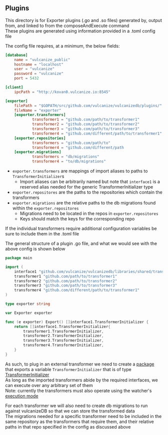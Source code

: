 ## Plugins

This directory is for Exporter plugins (.go and .so files) generated by, output from, and linked to from the composeAndExecute command  
These plugins are generated using information provided in a .toml config file 

The config file requires, at a minimum, the below fields:

```toml 
[database]
    name = "vulcanize_public"
    hostname = "localhost"
    user = "vulcanize"
    password = "vulcanize"
    port = 5432

[client]
    ipcPath = "http://kovan0.vulcanize.io:8545"

[exporter]
    filePath = "$GOPATH/src/github.com/vulcanize/vulcanizedb/plugins/"
    fileName = "exporter"
    [exporter.transformers]
            transformer1 = "github.com/path/to/transformer1"
            transformer2 = "github.com/path/to/transformer2"
            transformer3 = "github.com/path/to/transformer3"
            transformer4 = "github.com/different/path/to/transformer1"
    [exporter.repositories]
            transformers = "github.com/path/to"
            transformer4 = "github.com/different/path
    [exporter.migrations]
            transformers = "db/migrations"
            transformer4 = "to/db/migrations"
```

- `exporter.transformers` are mappings of import aliases to paths to `TransformerInitializer`s  
    -  Import aliases can be arbitrarily named but note that `interface1` is a reserved alias needed for the generic TransformerInitializer type  
- `exporter.repositores` are the paths to the repositories which contain the transformers   
- `exporter.migrations` are the relative paths to the db migrations found within the `exporter.repositores`  
    - Migrations need to be located in the repos in `exporter.repositores`  
    - Keys should match the keys for the corresponding repo  

If the individual transformers require additional configuration variables be sure to include them in the .toml file 

The general structure of a plugin .go file, and what we would see with the above config is shown below   

```go
package main

import (
	interface1 "github.com/vulcanize/vulcanizedb/libraries/shared/transformer"
	transformer1 "github.com/path/to/transformer1"
	transformer2 "github.com/path/to/transformer2"
	transformer3 "github.com/path/to/transformer3"
	transformer4 "github.com/different/path/to/transformer1"
)

type exporter string

var Exporter exporter

func (e exporter) Export() []interface1.TransformerInitializer {
	return []interface1.TransformerInitializer{
		transformer1.TransformerInitializer,
		transformer2.TransformerInitializer,
		transformer3.TransformerInitializer,
		transformer4.TransformerInitializer,
	}
}
```

As such, to plug in an external transformer we need to create a [package](https://github.com/vulcanize/maker-vulcanizedb/blob/compose_and_execute/pkg/autogen/test_helpers/bite/initializer.go) that exports a variable `TransformerInitializer` that is of type [TransformerInitializer](https://github.com/vulcanize/maker-vulcanizedb/blob/compose_and_execute/libraries/shared/transformer/transformer.go#L19)   
As long as the imported transformers abide by the required interfaces, we can execute over any arbitrary set of them   
Note: currently the transformers must also operate using the watcher's [execution mode](https://github.com/vulcanize/maker-vulcanizedb/blob/compose_and_execute/libraries/shared/watcher/watcher.go#L80)  

For each transformer we will also need to create db migrations to run against vulcanizeDB so that we can store the transformed data  
The migrations needed for a specific transformer need to be included in the same repository as the transformers that require them, and their relative paths in that repo specified in the config as discussed above